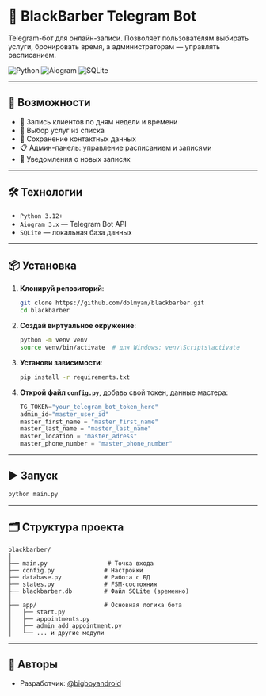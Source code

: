 # 💈 BlackBarber Telegram Bot

Telegram-бот для онлайн-записи. Позволяет пользователям выбирать услуги, бронировать время, а администраторам —
управлять расписанием.

![Python](https://img.shields.io/badge/Python-3.12-blue?logo=python)
![Aiogram](https://img.shields.io/badge/Aiogram-3.x-blueviolet?logo=telegram)
![SQLite](https://img.shields.io/badge/SQLite-Used-green?logo=sqlite)

---

## 🚀 Возможности

- 📅 Запись клиентов по дням недели и времени
- 🧔 Выбор услуг из списка
- 📲 Сохранение контактных данных
- 📋 Админ-панель: управление расписанием и записями
- 🔔 Уведомления о новых записях

---

## 🛠️ Технологии

- `Python 3.12+`
- `Aiogram 3.x` — Telegram Bot API
- `SQLite` — локальная база данных

---

## 📦 Установка

1. **Клонируй репозиторий**:
   ```bash
   git clone https://github.com/dolmyan/blackbarber.git
   cd blackbarber
   ```

2. **Создай виртуальное окружение**:
   ```bash
   python -m venv venv
   source venv/bin/activate  # для Windows: venv\Scripts\activate
   ```

3. **Установи зависимости**:
   ```bash
   pip install -r requirements.txt
   ```

4. **Открой файл `config.py`**, добавь свой токен, данные мастера:
   ```python
   TG_TOKEN="your_telegram_bot_token_here"
   admin_id="master_user_id"
   master_first_name = "master_first_name"
   master_last_name = "master_last_name"
   master_location = "master_adress"
   master_phone_number = "master_phone_number"
   ```

---

## ▶️ Запуск

```bash
python main.py
```

---

## 🗂️ Структура проекта

```
blackbarber/
│
├── main.py                 # Точка входа
├── config.py              # Настройки
├── database.py            # Работа с БД
├── states.py              # FSM-состояния
├── blackbarber.db         # Файл SQLite (временно)
│
├── app/                   # Основная логика бота
│   ├── start.py
│   ├── appointments.py
│   ├── admin_add_appointment.py
│   └── ... и другие модули
```

---

## 🤝 Авторы

- Разработчик: [@bigboyandroid](https://t.me/bigboyandroid)
